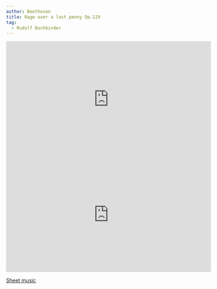 ```yaml
---
author: Beethoven
title: Rage over a lost penny Op.129
tag:
  - Rudolf Buchbinder
---
```


<iframe width="560" height="315" src="https://www.youtube.com/embed/Wgarw0ULlAs" frameborder="0" allow="accelerometer; autoplay; clipboard-write; encrypted-media; gyroscope; picture-in-picture" allowfullscreen></iframe>

<iframe width="560" height="315" src="https://www.youtube.com/embed/8XFMZs_7nOA" frameborder="0" allow="accelerometer; autoplay; clipboard-write; encrypted-media; gyroscope; picture-in-picture" allowfullscreen></iframe>

[Sheet music](http://conquest.imslp.info/files/imglnks/usimg/9/9c/IMSLP219540-WIMA.670c-Die-Wuth_Beethoven.pdf)
